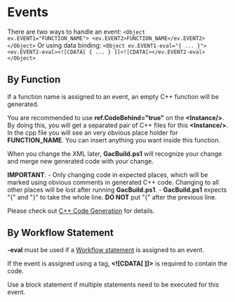 # Events

There are two ways to handle an event: ``` <Object ev.EVENT1="FUNCTION_NAME"> <ev.EVENT2>FUNCTION_NAME</ev.EVENT2> </Object> ``` Or using data binding: ``` <Object ev.EVENT1-eval="{ ... }"> <ev.EVENT2-eval><![CDATA[ { ... } ]]<![CDATA[></ev.EVENT2-eval> </Object> ```

## By Function

If a function name is assigned to an event, an empty C++ function will be generated.

You are recommended to use **ref.CodeBehind="true"** on the **\<Instance/\>**. By doing this, you will get a separated pair of C++ files for this **\<Instance/\>**. In the cpp file you will see an very obvious place holder for **FUNCTION_NAME**. You can insert anything you want inside this function.

When you change the XML later, **GacBuild.ps1** will recognize your change and merge new generated code with your change.

**IMPORTANT**: - Only changing code in expected places, which will be marked using obvious comments in generated C++ code. Changing to all other places will be lost after running **GacBuild.ps1**. - **GacBuild.ps1** expects "{" and "}" to take the whole line. **DO NOT** put "{" after the previous line.

Please check out [C++ Code Generation](../../.././workflow/codegen.md) for details.

## By Workflow Statement

**-eval** must be used if a [Workflow statement](../../.././workflow/lang/stat.md) is assigned to an event.

If the event is assigned using a tag, **\<![CDATA[ ]]\>** is required to contain the code.

Use a block statement if multiple statements need to be executed for this event.

